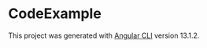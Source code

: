 # CodeExample

This project was generated with [Angular CLI](https://github.com/angular/angular-cli) version 13.1.2.